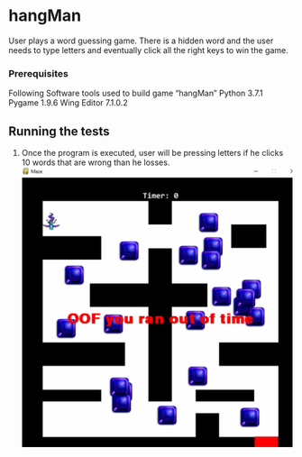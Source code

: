 # hangMan
User plays a word guessing game. There is a hidden word and the user needs to type letters and eventually click all the right keys to win the game. 
### Prerequisites
Following Software tools used to build game “hangMan”
Python 3.7.1
Pygame 1.9.6
Wing Editor 7.1.0.2

## Running the tests
1. Once the program is executed, user will be pressing letters if he clicks 10 words that are wrong than he losses.
![](https://github.com/amitvapal/maze/blob/master/maze.png)
